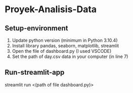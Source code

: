 # Proyek-Analisis-Data
## Setup-environment
1. Update python version (minimum in Python 3.10.4)
2. Install library pandas, seaborn, matplotlib, streamlit
3. Open the file of dashboard.py (I used VSCODE)
4. Set the path of day.csv data in your computer (in line 7) 

## Run-streamlit-app
streamlit run  <(path of file dashboard.py)>

